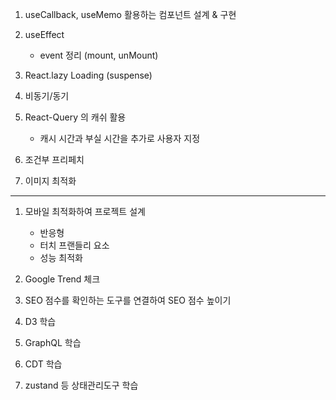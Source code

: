 
1. useCallback, useMemo 활용하는 컴포넌트 설계 & 구현

2. useEffect 
   - event 정리 (mount, unMount)	

3. React.lazy Loading (suspense)

4. 비동기/동기

5. React-Query 의 캐쉬 활용
   - 캐시 시간과 부실 시간을 추가로 사용자 지정

6. 조건부 프리페치

7. 이미지 최적화

---

1. 모바일 최적화하여 프로젝트 설계
	- 반응형
	- 터치 프랜들리 요소
	- 성능 최적화


2. Google Trend 체크

3. SEO 점수를 확인하는 도구를 연결하여 SEO 점수 높이기

4. D3 학습

5. GraphQL 학습

6. CDT 학습

7. zustand 등 상태관리도구 학습